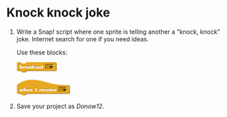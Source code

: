 # Knock knock joke

1. Write a Snap! script where one sprite is telling another a "knock, knock" joke. Internet search for one if you need ideas.

    Use these blocks:

    ![Broadcast](images/broadcast.png)

    ![when I receive](images/when_i_receive.png)

2. Save your project as _Donow12_.
